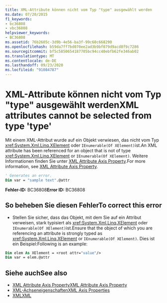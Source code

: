 ```yaml
---
title: XML-Attribute können nicht vom Typ "type" ausgewählt werden
ms.date: 07/20/2015
f1_keywords:
- bc36808
- vbc36808
helpviewer_keywords:
- BC36808
ms.assetid: 76b2605c-3d9b-4e56-ba3f-99c60c668290
ms.openlocfilehash: b59da7ff7bd070ee2ad3b9bf079d9acd8f9c7286
ms.sourcegitcommit: bf5c5850654187705bc94cc40ebfb62fe346ab02
ms.translationtype: MT
ms.contentlocale: de-DE
ms.lasthandoff: 09/23/2020
ms.locfileid: "91084787"
---
```

# <a name="xml-attributes-cannot-be-selected-from-type-type"></a><span data-ttu-id="f7f18-102">XML-Attribute können nicht vom Typ "type" ausgewählt werden</span><span class="sxs-lookup"><span data-stu-id="f7f18-102">XML attributes cannot be selected from type 'type'</span></span>

<span data-ttu-id="f7f18-103">Mit einem XML-Attribut wurde auf ein Objekt verwiesen, das nicht vom Typ <xref:System.Xml.Linq.XElement> oder `IEnumerable(Of XElement)`ist.</span><span class="sxs-lookup"><span data-stu-id="f7f18-103">An XML attribute has been referenced for an object that is not of type <xref:System.Xml.Linq.XElement> or `IEnumerable(Of XElement)`.</span></span> <span data-ttu-id="f7f18-104">Weitere Informationen finden Sie unter [XML Attribute Axis Property](../language-reference/xml-axis/xml-attribute-axis-property.md).</span><span class="sxs-lookup"><span data-stu-id="f7f18-104">For more information, see [XML Attribute Axis Property](../language-reference/xml-axis/xml-attribute-axis-property.md).</span></span>  
  
```vb  
' Generates an error.  
Dim var = "sample text".@attr  
```  
  
 <span data-ttu-id="f7f18-105">**Fehler-ID:** BC36808</span><span class="sxs-lookup"><span data-stu-id="f7f18-105">**Error ID:** BC36808</span></span>  
  
## <a name="to-correct-this-error"></a><span data-ttu-id="f7f18-106">So beheben Sie diesen Fehler</span><span class="sxs-lookup"><span data-stu-id="f7f18-106">To correct this error</span></span>  
  
- <span data-ttu-id="f7f18-107">Stellen Sie sicher, dass das Objekt, mit dem Sie auf ein Attribut verweisen, stark typisiert als <xref:System.Xml.Linq.XElement> oder `IEnumerable(Of XElement)`ist.</span><span class="sxs-lookup"><span data-stu-id="f7f18-107">Ensure that the object of which you are referencing an attribute is strongly typed as <xref:System.Xml.Linq.XElement> or `IEnumerable(Of XElement)`.</span></span> <span data-ttu-id="f7f18-108">Dies ist ein Beispiel:</span><span class="sxs-lookup"><span data-stu-id="f7f18-108">Following is an example:</span></span>  
  
```vb  
Dim elem As XElement = <root attr="value"/>  
Dim var = elem.@attr  
```  
  
## <a name="see-also"></a><span data-ttu-id="f7f18-109">Siehe auch</span><span class="sxs-lookup"><span data-stu-id="f7f18-109">See also</span></span>

- [<span data-ttu-id="f7f18-110">XML Attribute Axis Property</span><span class="sxs-lookup"><span data-stu-id="f7f18-110">XML Attribute Axis Property</span></span>](../language-reference/xml-axis/xml-attribute-axis-property.md)
- [<span data-ttu-id="f7f18-111">XML-Achseneigenschaften</span><span class="sxs-lookup"><span data-stu-id="f7f18-111">XML Axis Properties</span></span>](../language-reference/xml-axis/index.md)
- [<span data-ttu-id="f7f18-112">XML</span><span class="sxs-lookup"><span data-stu-id="f7f18-112">XML</span></span>](../programming-guide/language-features/xml/index.md)
